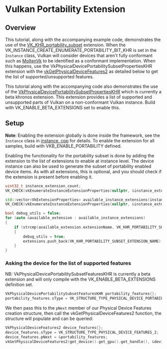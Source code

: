 <!--
- Copyright (c) 2022, Holochip
-
- SPDX-License-Identifier: Apache-2.0
-
- Licensed under the Apache License, Version 2.0 the "License";
- you may not use this file except in compliance with the License.
- You may obtain a copy of the License at
-
-     http://www.apache.org/licenses/LICENSE-2.0
-
- Unless required by applicable law or agreed to in writing, software
- distributed under the License is distributed on an "AS IS" BASIS,
- WITHOUT WARRANTIES OR CONDITIONS OF ANY KIND, either express or implied.
- See the License for the specific language governing permissions and
- limitations under the License.
-
-->

# Vulkan Portability Extension

## Overview

This tutorial, along with the accompanying example code, demonstrates the use of the [VK_KHR_portability_subset](https://www.khronos.org/registry/vulkan/specs/1.3-extensions/html/vkspec.html#VK_KHR_portability_subset) extension. 
When the VK_INSTANCE_CREATE_ENUMERATE_PORTABILITY_BIT_KHR is set in the ```Instance``` class, Vulkan will consider 
devices that aren't fully conformant such as [MoltenVk](https://github.com/KhronosGroup/MoltenVK) to be identified 
as a conformant implementation.  When this happens, use the VkPhysicalDevicePortabilitySubsetPropertiesKHR extension 
with the [vkGetPhysicalDeviceFeatures2](https://www.khronos.org/registry/vulkan/specs/1.3-extensions/html/vkspec.html#vkGetPhysicalDeviceFeatures2)
as detailed below to get the list of supported/unsupported features.

This tutorial along with the accompanying code also demonstrates the use of the [VkPhysicalDevicePortabilitySubsetPropertiesKHR](https://www.khronos.org/registry/vulkan/specs/1.3-extensions/html/vkspec.html#VkPhysicalDevicePortabilitySubsetPropertiesKHR) which is currently a beta khronos extension.  This extension 
provides a list of supported and unsupported parts of Vulkan on a non-conformant Vulkan instance.  Build with 
VK_ENABLE_BETA_EXTENSIONS set to enable this.

## Setup

**Note**: Enabling the extension globally is done inside the framework, see the ```Instance``` class in [instance.
cpp](../../../framework/core/instance.cpp) for details.  To enable the extension for all samples, build with 
VKB_ENABLE_PORTABILITY defined.

Enabling the functionality for the portability subset is done by adding the extension to the list of extensions to 
enable at instance level. The device instance can also be used to generate the subset of portability enabled device 
items.
As with all extensions, this is optional, and you should check if the extension is present before enabling it.

```cpp
uint32_t instance_extension_count;
VK_CHECK(vkEnumerateInstanceExtensionProperties(nullptr, &instance_extension_count, nullptr));

std::vector<VkExtensionProperties> available_instance_extensions(instance_extension_count);
VK_CHECK(vkEnumerateInstanceExtensionProperties(nullptr, &instance_extension_count, available_instance_extensions.data()));

bool debug_utils = false;
for (auto &available_extension : available_instance_extensions)
{
    if (strcmp(available_extension.extensionName, VK_KHR_PORTABILITY_SUBSET_EXTENSION_NAME) == 0)
    {
        debug_utils = true;
        extensions.push_back(VK_KHR_PORTABILITY_SUBSET_EXTENSION_NAME);
    }
}
```

### Asking the device for the list of supported features

NB: VkPhysicalDevicePortabilitySubsetFeaturesKHR is currently a beta extension and will only compile with the 
VK_ENABLE_BETA_EXTENSIONS definition set.
```cpp
VkPhysicalDevicePortabilitySubsetFeaturesKHR portability_features{};
portability_features.sType = VK_STRUCTURE_TYPE_PHYSICAL_DEVICE_PORTABILITY_SUBSET_FEATURES_KHR;
```

We then pass this to the ```pNext``` member of our Physical Device Features creation structure, then call the 
vkGetPhysicalDeviceFeatures2 function, the structure will populate and can be queried:

```cpp
VkPhysicalDeviceFeatures2 device_features{};
device_features.sType = VK_STRUCTURE_TYPE_PHYSICAL_DEVICE_FEATURES_2;
device_features.pNext = &portability_features;
vkGetPhysicalDeviceFeatures2(get_device().get_gpu().get_handle(), &device_features);
```
